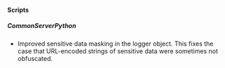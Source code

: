 
#### Scripts
##### CommonServerPython
- Improved sensitive data masking in the logger object. This fixes the case that URL-encoded strings of sensitive data were sometimes not obfuscated.
